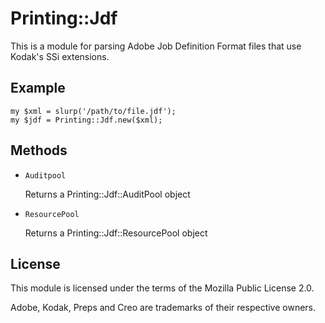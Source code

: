 # Printing::Jdf #

This is a module for parsing Adobe Job Definition Format files that use Kodak's
SSi extensions.

## Example ##

    my $xml = slurp('/path/to/file.jdf');
    my $jdf = Printing::Jdf.new($xml);

## Methods ##

 - `Auditpool`

    Returns a Printing::Jdf::AuditPool object

 - `ResourcePool`

    Returns a Printing::Jdf::ResourcePool object

## License ##

This module is licensed under the terms of the Mozilla Public License 2.0.

Adobe, Kodak, Preps and Creo are trademarks of their respective owners.
